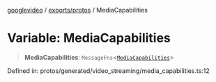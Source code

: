 [googlevideo](../../../README.md) / [exports/protos](../README.md) / MediaCapabilities

# Variable: MediaCapabilities

> **MediaCapabilities**: `MessageFns`\<[`MediaCapabilities`](../interfaces/MediaCapabilities.md)\>

Defined in: protos/generated/video\_streaming/media\_capabilities.ts:12
